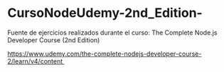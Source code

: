 # CursoNodeUdemy-2nd_Edition-

Fuente de ejercicios realizados durante el curso: The Complete Node.js Developer Course (2nd Edition)​

https://www.udemy.com/the-complete-nodejs-developer-course-2/learn/v4/content 
